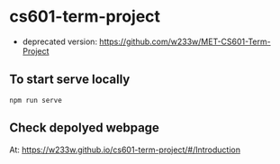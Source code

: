 # cs601-term-project
* deprecated version: https://github.com/w233w/MET-CS601-Term-Project

## To start serve locally
```console
npm run serve
```

## Check depolyed webpage
At: https://w233w.github.io/cs601-term-project/#/Introduction